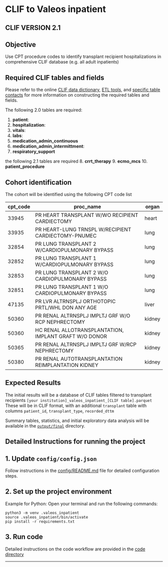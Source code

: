 # CLIF to Valeos inpatient

## CLIF VERSION 2.1

## Objective

Use CPT procedure codes to identify transplant recipient hospitalizations in comprehensive CLIF database (e.g. all adult inpatients)

## Required CLIF tables and fields

Please refer to the online [CLIF data dictionary](https://clif-consortium.github.io/website/data-dictionary.html), [ETL tools](https://github.com/clif-consortium/CLIF/tree/main/etl-to-clif-resources), and [specific table contacts](https://github.com/clif-consortium/CLIF?tab=readme-ov-file#relational-clif) for more information on constructing the required tables and fields. 

The following 2.0 tables are required:
1. **patient**: 
2. **hospitalization**: 
3. **vitals**: 
4. **labs**: 
5. **medication_admin_continuous**
6. **medication_admin_intermittment**:
7. **respiratory_support**

the following 2.1 tables are required
8. **crrt_therapy**
9. **ecmo_mcs**
10. **patient_procedure**

## Cohort identification

The cohort will be identified using the following CPT code list

| cpt_code | proc_name                                                     | organ  |
|----------|---------------------------------------------------------------|--------|
| 33945    | PR HEART TRANSPLANT W/WO RECIPIENT CARDIECTOMY               | heart  |
| 33935    | PR HEART-LUNG TRNSPL W/RECIPIENT CARDIECTOMY-PNUMEC          | lung   |
| 32854    | PR LUNG TRANSPLANT 2 W/CARDIOPULMONARY BYPASS                | lung   |
| 32852    | PR LUNG TRANSPLANT 1 W/CARDIOPULMONARY BYPASS                | lung   |
| 32853    | PR LUNG TRANSPLANT 2 W/O CARDIOPULMONARY BYPASS              | lung   |
| 32851    | PR LUNG TRANSPLANT 1 W/O CARDIOPULMONARY BYPASS              | lung   |
| 47135    | PR LVR ALTRNSPLJ ORTHOTOPIC PRTL/WHL DON ANY AGE             | liver  |
| 50360    | PR RENAL ALTRNSPLJ IMPLTJ GRF W/O RCP NEPHRECTOMY            | kidney |
| 50360    | HC RENAL ALLOTRANSPLANTATION, IMPLANT GRAFT W/O DONOR        | kidney |
| 50365    | PR RENAL ALTRNSPLJ IMPLTJ GRF W/RCP NEPHRECTOMY              | kidney |
| 50380    | PR RENAL AUTOTRANSPLANTATION REIMPLANTATION KIDNEY          | kidney |


## Expected Results

The initial results will be a database of CLIF tables filtered to transplant recipients `[your institution]_valeos_inpatient_[CLIF table].parquet` These will be in CLIF format, with an additional `transplant` table with columns `patient_id`, `transplant_type`, `recorded_dttm`

Summary tables, statistics, and initial exploratory data analysis will be available in the [`output/final`](output/README.md) directory.

## Detailed Instructions for running the project

## 1. Update `config/config.json`
Follow instructions in the [config/README.md](config/README.md) file for detailed configuration steps.

## 2. Set up the project environment

Example for Python:
Open your terminal and run the following commands:
```
python3 -m venv .valeos_inpatient
source .valeos_inpatient/bin/activate
pip install -r requirements.txt 
```

## 3. Run code
Detailed instructions on the code workflow are provided in the [code directory](code/README.md)

---


